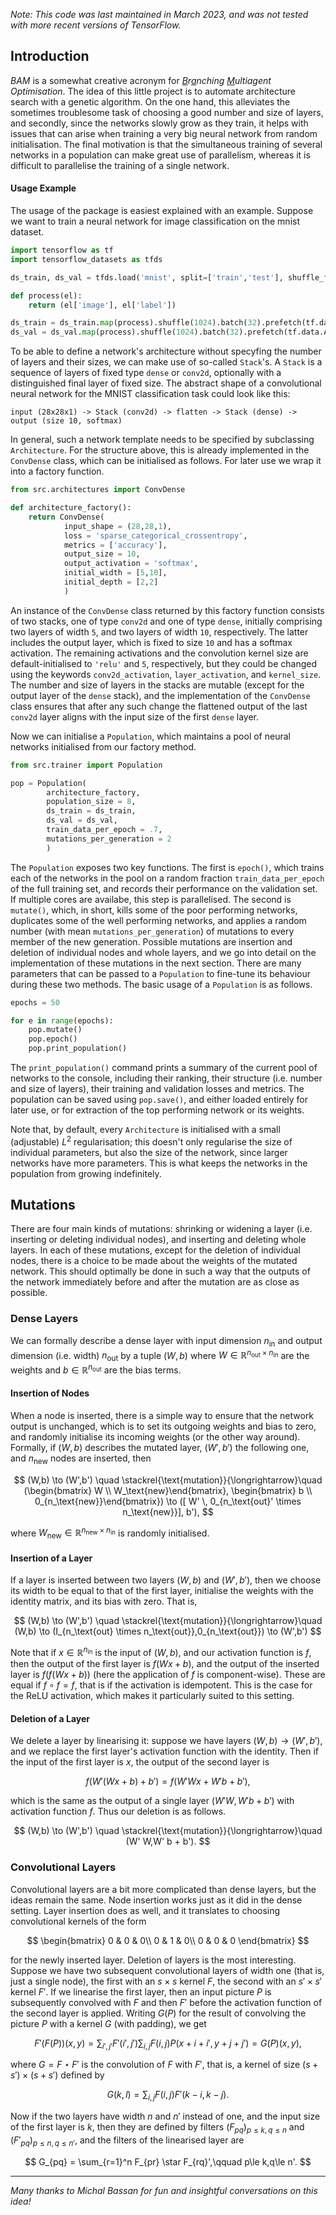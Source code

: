 *Note: This code was last maintained in March 2023, and was not tested with more recent versions of TensorFlow.*

## Introduction

*BAM* is a somewhat creative acronym for *<ins>B</ins>r<ins>a</ins>nching <ins>M</ins>ultiagent Optimisation*.
The idea of this little project is to automate architecture search with a genetic algorithm. On the one hand, this alleviates the sometimes troublesome task of choosing a good number and size of layers, and secondly, since the networks slowly grow as they train, it helps with issues that can arise when training a very big neural network from random initialisation. The final motivation is that the simultaneous training of several networks in a population can make great use of parallelism, whereas it is difficult to parallelise the training of a single network.

#### Usage Example

The usage of the package is easiest explained with an example. Suppose we want to train a neural network for image classification on the mnist dataset.

```python
import tensorflow as tf
import tensorflow_datasets as tfds

ds_train, ds_val = tfds.load('mnist', split=['train','test'], shuffle_files=True)

def process(el):
    return (el['image'], el['label'])

ds_train = ds_train.map(process).shuffle(1024).batch(32).prefetch(tf.data.AUTOTUNE)
ds_val = ds_val.map(process).shuffle(1024).batch(32).prefetch(tf.data.AUTOTUNE)
```

To be able to define a network's architecture without specyfing the number of layers and their sizes, we can make use of so-called `Stack`'s. A `Stack` is a sequence of layers of fixed type `dense` or `conv2d`, optionally with a distinguished final layer of fixed size. 
The abstract shape of a convolutional neural network for the MNIST classification task could look like this:
```
input (28x28x1) -> Stack (conv2d) -> flatten -> Stack (dense) -> output (size 10, softmax)
```
In general, such a network template needs to be specified by subclassing `Architecture`. For the structure above, this is already implemented in the `ConvDense` class, which can be initialised as follows.
For later use we wrap it into a factory function.
```python
from src.architectures import ConvDense

def architecture_factory():
    return ConvDense(
            input_shape = (28,28,1),
            loss = 'sparse_categorical_crossentropy',
            metrics = ['accuracy'],
            output_size = 10,
            output_activation = 'softmax',
            initial_width = [5,10],
            initial_depth = [2,2]
            )
```
An instance of the `ConvDense` class returned by this factory function consists of two stacks, one of type `conv2d` and one of type `dense`, initially comprising two layers of width `5`, and two layers of width `10`, respectively. The latter includes the output layer, which is fixed to size `10` and has a softmax activation. The remaining activations and the convolution kernel size are default-initialised to `'relu'` and `5`, respectively, but they could be changed using the keywords `conv2d_activation`, `layer_activation`, and `kernel_size`. The number and size of layers in the stacks are mutable (except for the output layer of the `dense` stack), and the implementation of the `ConvDense` class ensures that after any such change the flattened output of the last `conv2d` layer aligns with the input size of the first `dense` layer.

Now we can initialise a `Population`, which maintains a pool of neural networks initialised from our factory method.

```python
from src.trainer import Population

pop = Population(
        architecture_factory,
        population_size = 8,
        ds_train = ds_train,
        ds_val = ds_val,
        train_data_per_epoch = .7,
        mutations_per_generation = 2
        )
```

The `Population` exposes two key functions. The first is `epoch()`, which trains each of the networks in the pool on a random fraction `train_data_per_epoch` of the full training set, and records their performance on the validation set. If multiple cores are availabe, this step is parallelised. The second is `mutate()`, which, in short, kills some of the poor performing networks, duplicates some of the well performing networks, and applies a random number (with mean `mutations_per_generation`) of mutations to every member of the new generation. Possible mutations are insertion and deletion of individual nodes and whole layers, and we go into detail on the implementation of these mutations in the next section. There are many parameters that can be passed to a `Population` to fine-tune its behaviour during these two methods. The basic usage of a `Population` is as follows.

```python
epochs = 50

for e in range(epochs):
    pop.mutate()
    pop.epoch()
    pop.print_population()
```

The `print_population()` command prints a summary of the current pool of networks to the console, including their ranking, their structure (i.e. number and size of layers), their training and validation losses and metrics. The population can be saved using `pop.save()`, and either loaded entirely for later use, or for extraction of the top performing network or its weights.

Note that, by default, every `Architecture` is initialised with a small (adjustable) $L^2$ regularisation; this doesn't only regularise the size of individual parameters, but also the size of the network, since larger networks have more parameters. This is what keeps the networks in the population from growing indefinitely.

## Mutations
There are four main kinds of mutations: shrinking or widening a layer (i.e. inserting or deleting individual nodes), and inserting and deleting whole layers. In each of these mutations, except for the deletion of individual nodes, there is a choice to be made about the weights of the mutated network. This should optimally be done in such a way that the outputs of the network immediately before and after the mutation are as close as possible.

### Dense Layers

We can formally describe a dense layer with input dimension $n_\text{in}$ and output dimension (i.e. width) $n_\text{out}$ by a tuple $(W,b)$ where $W\in \mathbb{R}^{n_\text{out}\times n_\text{in}}$ are the weights and $b\in \mathbb{R}^{n_\text{out}}$ are the bias terms.

#### Insertion of Nodes
When a node is inserted, there is a simple way to ensure that the network output is unchanged, which is to set its outgoing weights and bias to zero, and randomly initialise its incoming weights (or the other way around). Formally, if $(W,b)$ describes the mutated layer, $(W',b')$ the following one, and $n_\text{new}$ nodes are inserted, then

$$
    (W,b) \to (W',b') \quad \stackrel{\text{mutation}}{\longrightarrow}\quad (\begin{bmatrix} W \\ W_\text{new}\end{bmatrix}, \begin{bmatrix} b \\ 0_{n_\text{new}}\end{bmatrix}) \to ([ W' \, 0_{n_\text{out}' \times n_\text{new}}], b'),
$$

where $W_\text{new} \in \mathbb{R}^{n_\text{new} \times n_\text{in}}$ is randomly initialised.

#### Insertion of a Layer
If a layer is inserted between two layers $(W,b)$ and $(W',b')$, then we choose its width to be equal to that of the first layer, initialise the weights with the identity matrix, and its bias with zero. That is,

$$
    (W,b) \to (W',b') \quad \stackrel{\text{mutation}}{\longrightarrow}\quad (W,b) \to (I_{n_\text{out} \times n_\text{out}},0_{n_\text{out}}) \to (W',b')
$$

Note that if $x\in \mathbb{R}^{n_\text{in}}$ is the input of $(W,b)$, and our activation function is $f$, then the output of the first layer is $f(Wx + b)$, and the output of the inserted layer is $f(f(Wx + b))$ (here the application of $f$ is component-wise). These are equal if $f\circ f = f$, that is if the activation is idempotent. This is the case for the ReLU activation, which makes it particularly suited to this setting.

#### Deletion of a Layer
We delete a layer by linearising it: suppose we have layers $(W,b) \to (W',b')$, and we replace the first layer's activation function with the identity. Then if the input of the first layer is $x$, the output of the second layer is

$$
    f(W'(Wx + b) + b') = f(W'Wx + W'b + b'),
$$

which is the same as the output of a single layer $(W'W,W'b+b')$ with activation function $f$. Thus our deletion is as follows.

$$
    (W,b) \to (W',b') \quad \stackrel{\text{mutation}}{\longrightarrow}\quad (W' W,W' b + b').
$$

### Convolutional Layers
Convolutional layers are a bit more complicated than dense layers, but the ideas remain the same. Node insertion works just as it did in the dense setting. Layer insertion does as well, and it translates to choosing convolutional kernels of the form

$$
    \begin{bmatrix}
    0 & 0 & 0\\
    0 & 1 & 0\\
    0 & 0 & 0
    \end{bmatrix}
$$

for the newly inserted layer. Deletion of layers is the most interesting. Suppose we have two subsequent convolutional layers of width one (that is, just a single node), the first with an $s \times s$ kernel $F$, the second with an $s' \times s'$ kernel $F'$. If we linearise the first layer, then an input picture $P$ is subsequently convolved with $F$ and then $F'$ before the activation function of the second layer is applied. Writing $G(P)$ for the result of convolving the picture $P$ with a kernel $G$ (with padding), we get

$$
    F'(F(P))(x,y) = \sum_{i',j'} F'(i',j') \sum_{i,j}F(i,j) P(x+i+i',y+j+j') = G(P)(x,y),
$$

where $G = F \star F'$ is the convolution of $F$ with $F'$, that is, a kernel of size $(s+s')\times(s+s')$ defined by

$$
    G(k,l) = \sum_{i,j}F(i,j) F'(k-i,k-j).
$$

Now if the two layers have width $n$ and $n'$ instead of one, and the input size of the first layer is $k$, then they are defined by filters $(F_{pq})_ {p\le k,q\le n}$ and $(F'_ {pq})_ {p\le n,q\le n'}$, and the filters of the linearised layer are 

$$
    G_{pq} = \sum_{r=1}^n F_{pr} \star F_{rq}',\qquad p\le k,q\le n'.
$$

---

*Many thanks to Michal Bassan for fun and insightful conversations on this idea!*

